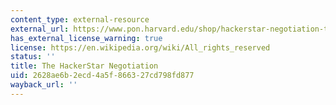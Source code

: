 ```yaml
---
content_type: external-resource
external_url: https://www.pon.harvard.edu/shop/hackerstar-negotiation-the/
has_external_license_warning: true
license: https://en.wikipedia.org/wiki/All_rights_reserved
status: ''
title: The HackerStar Negotiation
uid: 2628ae6b-2ecd-4a5f-8663-27cd798fd877
wayback_url: ''
---
```

